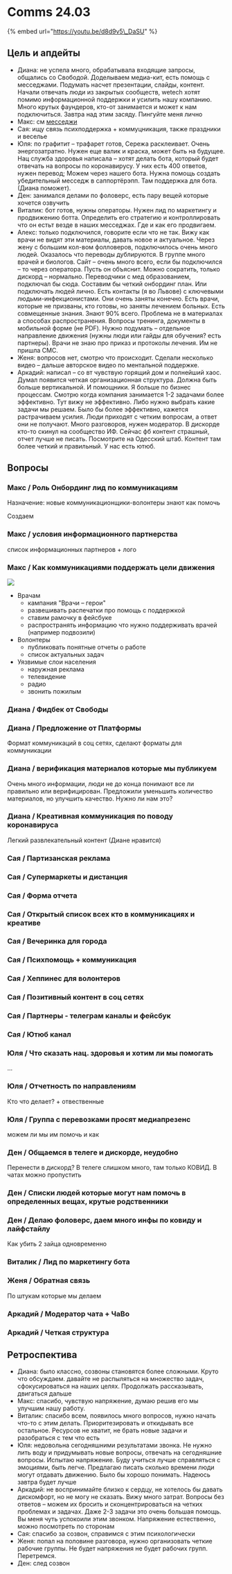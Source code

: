 # Comms 24.03

{% embed url="https://youtu.be/d8d9v5\_DaSU" %}

## Цель и апдейты

* Диана: не успела много, обрабатывала входящие запросы, общались со Свободой. Доделываем медиа-кит, есть помощь с месседжами. Подумать насчет презентации, слайды, контент. Начали отвечать люди из закрытых сообществ, wetech хотят помимо информационной поддержки и усилить нашу компанию. Много крутых фаундеров, кто-от занимается и может к нам подключиться. Завтра над этим засяду. Пингуйте меня лично
* Макс: см [месседжи](./)
* Сая: ищу связь психподдержка + коммуцникация, также праздники и веселье 
* Юля: по графитит – трафарет готов, Сережа расклеивает. Очень энергозатратно. Нужен еще валик и краска, может быть на будущее. Нац служба здоровья написала – хотят делать бота, который будет отвечать на вопросы по коронавирусу. У них есть 400 ответов, нужен перевод; Можем через нашего бота. Нужна помощь создать убедительный месседж в саппортёрэпп. Там поддержка для бота. \(Диана поможет\). 
* Ден: занимался делами по фоловерс, есть пару вещей которые хочется озвучить
* Виталик: бот готов, нужны операторы. Нужен лид по маркетингу и продвижению ботта. Определить его стратегию и контроллировать что он естьт везде в наших месседжах. Где и как его продвигаем.
* Алекс: только подключился, говорите если что не так. Вижу как врачи не видят эти материалы, давать новое и актуальное. Через жену с большим кол-вом фолловеров, подключилось очень много людей. Оказалось что переводы дублируются. В группе много врачей и биологов. Сайт – очень много всего, если бы подключился – то через оператора. Пусть он объяснит. Можно сократить, только дискорд – нормально. Переводчики с мед образованием, подключал бы сюда. Составим бы четкий онбординг план. Или подключать людей лично. Есть контакты \(я во Львове\) с ключевыми людьми-инфекционистами. Они очень заняты конечно. Есть врачи, которые не призваны, кто готовы, но заняты лечением больных. Есть совмещенные знания. Знают 90% всего. Проблема не в материалах а способах распространения. Вопросы тренинга, документы в мобильной форме \(не PDF\). Нужно подумать – отдельное направление движения \(нужны люди или гайды для обучения? есть партнеры\). Врачи не знаю про приказ и протоколы лечения. Им не пришла СМС. 
* Женя: вопросов нет, смотрю что происходит. Сделали несколько видео – дальше авторское видео по ментальной поддержке. 
* Аркадий: написал – со вт чувствую горящий дом и полнейший хаос. Думал появится четкая организационная структура. Должна быть больше вертикальной. И помощники. Я больше по бизнес процессам. Смотрю когда компания занимается 1-2 задачами более эффективно. Тут вижу не эффективно.  Либо нужно выбрать какие задачи мы решаем. Было бы более эффективно, кажется растрачиваем усилия. Люди приходят с четким вопросам, а ответ они не получают. Много разговоров, нужен модератор. В дискорде кто-то скинул на сообщество ИФ. Сейчас фб контент страшный, отчет лучше не писать. Посмотрите на Одесский штаб. Контент там более четкий и правильный. У нас есть ютюб.

## Вопросы

### Макс / Роль Онбординг лид по коммуникациям

Назначение: новые коммуникационщики-волонтеры знают как помочь

Создаем

### Макс / условия информационного партнерства

список информационных партнеров + лого

### Макс / Как коммуникациями поддержать цели движения

![](../.gitbook/assets/image%20%286%29.png)

* Врачам
  * кампания "Врачи – герои"
  * развешивать распечатки про помощь с поддержкой
  * ставим рамочку в фейсбуке
  * распространять информацию что нужно поддерживать врачей \(например подвозили\)
* Волонтеры
  * публиковать понятные отчеты о работе
  * список актуальных задач
* Уязвимые слои населения
  * наружная реклама
  * телевидение
  * радио
  * звонить пожилым

### Диана / Фидбек от Свободы



### Диана / Предложение от Платформы

Формат коммуникаций в соц сетях, сделают форматы для коммуникации

### Диана / верификация материалов которые мы публикуем

Очень много информации, люди не до конца понимают все ли правильно или верифицирован. Предложили уменьшить количество материалов, но улучшить качество. Нужно ли нам это?

### Диана / Креативная коммуникация по поводу коронавируса

Легкий развлекательный контент \(Диане нравится\)

### Сая / Партизанская реклама 

### Сая / Супермаркеты и дистанция

### Сая / Форма отчета

### Сая / Открытый список всех кто в коммуникациях и креативе

### Сая / Вечеринка для города

### Сая / Психпомощь + коммуникация

### Сая / Хеппинес для волонтеров

### Сая / Позитивный контент в соц сетях

### Сая / Партнеры - телеграм каналы и фейсбук

### Сая / Ютюб канал

### Юля / Что сказать нац. здоровья и хотим ли мы помогать

...

### Юля / Отчетность по направлениям

Кто что делает? + отвественные

### Юля / Группа с перевозками просят медиапрезенс

можем ли мы им помочь и как

### Ден / Общаемся в телеге и дискорде, неудобно

Перенести в дискорд? В телеге слишком много, там только КОВИД. В чатах можно пропустить

### Ден / Списки людей которые могут нам помочь в определенных вещах, крутые родственники

### Ден / Делаю фоловерс, даем много инфы по ковиду и лайфстайлу

Как убить 2 зайца одновременно

### Виталик / Лид по маркетингу бота

### Женя / Обратная связь

По штукам которые мы делаем

### Аркадий / Модератор чата + ЧаВо

### Аркадий / Четкая структура

## Ретроспектива

* Диана: было классно, созвоны становятся более сложными. Круто что обсуждаем. давайте не распыляться на множество задач, сфокусироваться на наших целях. Продолжать рассказывать, двигаться дальше
* Макс: спасибо, чувствую напряжение, думаю решив его мы улучшим нашу работу. 
* Виталик: спасибо всем, появилось много вопросов, нужно начать что-то с этим делать. Приоритезировать и откидывать все остальное. Ресурсов не хватит, не брать новые задачи и разобраться с тем что есть
* Юля: недовольна сегодняшними результатами звонка. Не нужно лить воду и придумывать новые вопросы, отвечать на сегодняшние вопросы. Испытаю напряжение. Буду учиться лучше справляться с эмоциями, быть легче. Предлагаю писать сколько времени люди могут отдавать движению. Было бы хорошо понимать. Надеюсь завтра будет лучше
* Аркадий: не воспринимайте близко к сердцу, не хотелось бы давать дискомфорт, но не могу не сказать. Вижу много затрат. Вопросы без ответов – можем их бросить и сконцентрироваться на четких проблемах и задачах. Даже 2-3 задачи это очень большая помощь. Вы меня чуть успокоили этим звонком. Напряжение естественно, можно посмотреть по сторонам
* Сая: спасибо за созвон, справимся с этим психологически
* Женя: попал на половине разговора, нужно организовать четкие рабочие группы. Не будет напряжения не будет рабочих групп. Перетремся. 
* Ден: след созвон

